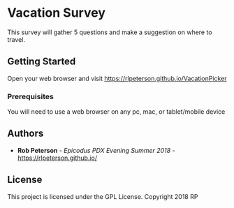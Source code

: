 # Vacation Survey

This survey will gather 5 questions and make a suggestion on where to travel.

## Getting Started

Open your web browser and visit https://rlpeterson.github.io/VacationPicker

### Prerequisites

You will need to use a web browser on any pc, mac, or tablet/mobile device


## Authors

* **Rob Peterson** - *Epicodus PDX Evening Summer 2018* - https://rlpeterson.github.io/

## License

This project is licensed under the GPL License. Copyright 2018 RP
